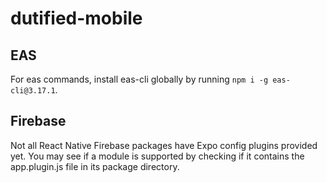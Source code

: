 # dutified-mobile

## EAS

For eas commands, install eas-cli globally by running `npm i -g eas-cli@3.17.1`.

## Firebase

Not all React Native Firebase packages have Expo config plugins provided yet. You may see if a module is supported by checking if it contains the app.plugin.js file in its package directory.
